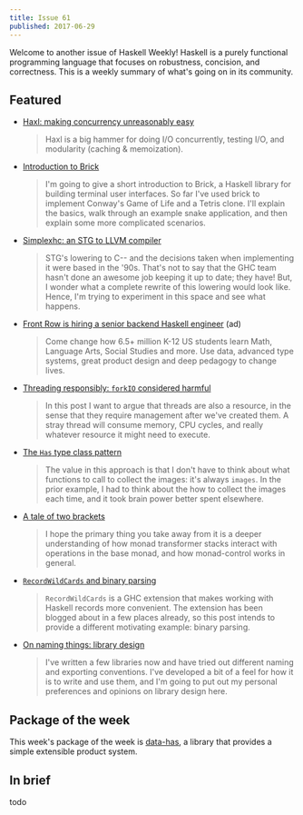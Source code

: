 ```yaml
---
title: Issue 61
published: 2017-06-29
---
```


Welcome to another issue of Haskell Weekly!
Haskell is a purely functional programming language that focuses on robustness, concision, and correctness.
This is a weekly summary of what's going on in its community.

## Featured

-   [Haxl: making concurrency unreasonably easy](http://events.techcast.com/bigtechday10/Garmisch-1345/)

    > Haxl is a big hammer for doing I/O concurrently, testing I/O, and modularity (caching & memoization).

-   [Introduction to Brick](https://samtay.github.io/articles/brick.html)

    > I'm going to give a short introduction to Brick, a Haskell library for building terminal user interfaces. So far I've used brick to implement Conway's Game of Life and a Tetris clone. I'll explain the basics, walk through an example snake application, and then explain some more complicated scenarios.

-   [Simplexhc: an STG to LLVM compiler](https://pixel-druid.com/blog/announcing-simplexhc/)

    > STG's lowering to C-- and the decisions taken when implementing it were based in the '90s. That's not to say that the GHC team hasn't done an awesome job keeping it up to date; they have! But, I wonder what a complete rewrite of this lowering would look like. Hence, I'm trying to experiment in this space and see what happens.

-   [Front Row is hiring a senior backend Haskell engineer](https://frontrow.workable.com/j/463B843754) (ad)

    > Come change how 6.5+ million K-12 US students learn Math, Language Arts, Social Studies and more. Use data, advanced type systems, great product design and deep pedagogy to change lives.

-   [Threading responsibly: `forkIO` considered harmful](http://mazzo.li/posts/threads-resources.html)

    > In this post I want to argue that threads are also a resource, in the sense that they require management after we've created them. A stray thread will consume memory, CPU cycles, and really whatever resource it might need to execute.

-   [The `Has` type class pattern](https://medium.com/@jonathangfischoff/the-has-type-class-pattern-ca12adab70ae)

    > The value in this approach is that I don't have to think about what functions to call to collect the images: it's always `images`. In the prior example, I had to think about the how to collect the images each time, and it took brain power better spent elsewhere.

-   [A tale of two brackets](https://www.fpcomplete.com/blog/2017/06/tale-of-two-brackets)

    > I hope the primary thing you take away from it is a deeper understanding of how monad transformer stacks interact with operations in the base monad, and how monad-control works in general.

-   [`RecordWildCards` and binary parsing](https://jship.github.io/posts/2017-06-24-record-wildcards-and-binary-parsing.html)

    > `RecordWildCards` is a GHC extension that makes working with Haskell records more convenient. The extension has been blogged about in a few places already, so this post intends to provide a different motivating example: binary parsing.

-   [On naming things: library design](http://www.parsonsmatt.org/2017/06/23/on_naming_things.html)

    > I've written a few libraries now and have tried out different naming and exporting conventions. I've developed a bit of a feel for how it is to write and use them, and I'm going to put out my personal preferences and opinions on library design here.

## Package of the week

This week's package of the week is [data-has](https://www.stackage.org/lts-8.20/package/data-has-0.2.1.0),
a library that provides a simple extensible product system.

## In brief

todo
